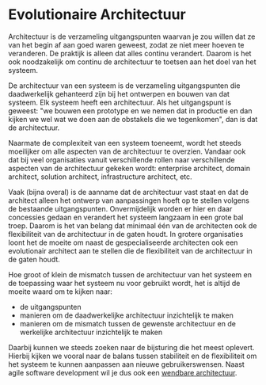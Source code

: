 # Evolutionaire Architectuur

Architectuur is de verzameling uitgangs­punten waarvan je zou willen dat ze van het begin af aan goed waren geweest, zodat ze niet meer hoeven te veranderen. De praktijk is alleen dat alles continu verandert. Daarom is het ook noodzakelijk om continu de architectuur te toetsen aan het doel van het systeem.

De architectuur van een systeem is de verzameling uitgangs­punten die daadwerkelijk gehanteerd zijn bij het ontwerpen en bouwen van dat systeem. Elk systeem heeft een architectuur. Als het uitgangspunt is geweest: "we bouwen een prototype en we nemen dat in productie en dan kijken we wel wat we doen aan de obstakels die we tegenkomen", dan is dat de architectuur.

Naarmate de complexiteit van een systeem toeneemt, wordt het steeds moeilijker om alle aspecten van de architectuur te over­zien. Vandaar ook dat bij veel organisaties vanuit verschillende rollen naar verschillende aspecten van de architectuur gekeken wordt: enterprise architect, domain architect, solution architect, infrastructure architect, etc.

Vaak (bijna overal) is de aanname dat de architectuur vast staat en dat de architect alleen het ontwerp van aanpassingen hoeft op te stellen volgens de bestaande uitgangspunten. Onvermijdelijk worden er hier en daar concessies gedaan en verandert het systeem langzaam in een grote bal troep. Daarom is het van belang dat minimaal één van de architecten ook de flexibiliteit van de architectuur in de gaten houdt. In grotere organisaties loont het de moeite om naast de gespecialiseerde architecten ook een evolutionair architect aan te stellen die de flexibiliteit van de architectuur in de gaten houdt.

Hoe groot of klein de mismatch tussen de architectuur van het systeem en de toepassing waar het systeem nu voor gebruikt wordt, het is altijd de moeite waard om te kijken naar:

* de uitgangspunten
* manieren om de daadwerkelijke architectuur inzichtelijk te maken
* manieren om de mismatch tussen de gewenste architectuur en de werkelijke architectuur inzichtelijk te maken

Daarbij kunnen we steeds zoeken naar de bijsturing die het meest oplevert. Hierbij kijken we vooral naar de balans tussen stabiliteit en de flexibiliteit om het systeem te kunnen aanpassen aan nieuwe gebruikerswensen. Naast agile software develop­ment wil je dus ook een [wendbare architectuur](#).
